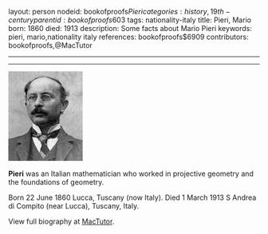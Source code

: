 layout: person
nodeid: bookofproofs$Pieri
categories: history,19th-century
parentid: bookofproofs$603
tags: nationality-italy
title: Pieri, Mario
born: 1860
died: 1913
description: Some facts about Mario Pieri
keywords: pieri, mario,nationality italy
references: bookofproofs$6909
contributors: bookofproofs,@MacTutor

---


---

![Pieri.jpg](https://github.com/bookofproofs/bookofproofs.github.io/blob/main/_sources/_assets/images/portraits/Pieri.jpg?raw=true)

**Pieri** was an Italian mathematician who worked in projective geometry and the foundations of geometry.

Born 22 June 1860 Lucca, Tuscany (now Italy). Died 1 March 1913 S Andrea di Compito (near Lucca), Tuscany, Italy.


View full biography at [MacTutor](https://mathshistory.st-andrews.ac.uk/Biographies/Pieri/).